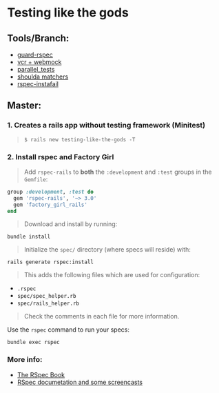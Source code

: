 # Testing like the gods

## Tools/Branch:

* [guard-rspec](https://github.com/edymerchk/testing-like-gods/tree/guard_rspec)
* [vcr + webmock](https://github.com/edymerchk/testing-like-gods/tree/vcr)
* [parallel_tests](https://github.com/edymerchk/testing-like-gods/tree/parallel_tests)
* [shoulda matchers](https://github.com/edymerchk/testing-like-gods/tree/shoulda_matchers)
* [rspec-instafail](https://github.com/edymerchk/testing-like-gods/tree/rspec_instafail)

## Master:

### 1. Creates a rails app without testing framework (Minitest)

  > `$ rails new testing-like-the-gods -T`


### 2. Install rspec and Factory Girl


> Add `rspec-rails` to **both** the `:development` and `:test` groups in the
`Gemfile`:

```ruby
group :development, :test do
  gem 'rspec-rails', '~> 3.0'
  gem 'factory_girl_rails'
end
```

> Download and install by running:

```
bundle install
```

> Initialize the `spec/` directory (where specs will reside) with:

```
rails generate rspec:install
```

> This adds the following files which are used for configuration:

- `.rspec`
- `spec/spec_helper.rb`
- `spec/rails_helper.rb`

> Check the comments in each file for more information.

Use the `rspec` command to run your specs:

```
bundle exec rspec
```


### More info:

* [The RSpec Book](https://pragprog.com/book/achbd/the-rspec-book)
* [RSpec documetation and some screencasts](http://rspec.info/)

